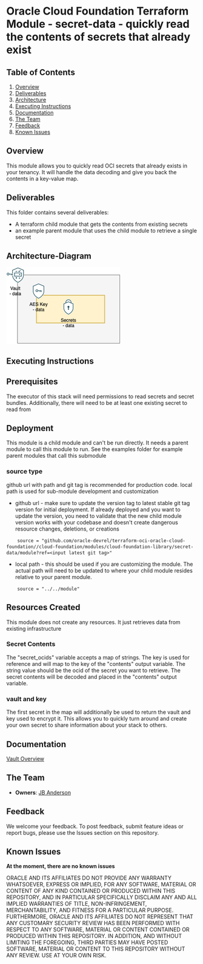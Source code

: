 # Oracle Cloud Foundation Terraform Module - secret-data - quickly read the contents of secrets that already exist



## Table of Contents
1. [Overview](#overview)
1. [Deliverables](#deliverables)
1. [Architecture](#Architecture-Diagram)
1. [Executing Instructions](#instructions)
1. [Documentation](#documentation)
1. [The Team](#team)
1. [Feedback](#feedback)
1. [Known Issues](#known-issues)


## <a name="overview"></a>Overview
This module allows you to quickly read OCI secrets that already exists in your tenancy. It will handle the data decoding and give you back the contents in a key-value map.


## <a name="deliverables"></a>Deliverables
This folder contains several deliverables:
- A terraform child module that gets the contents from existing secrets
- an example parent module that uses the child module to retrieve a single secret


## <a name="architecture"></a>Architecture-Diagram
<brief introduction to arch diagram. update link to where your image lives. default is in the documentation folder>

![](./documentation/secret_data_module_pattern.png)

## <a name="instructions"></a>Executing Instructions

## Prerequisites
The executor of this stack will need permissions to read secrets and secret bundles. Additionally, there will need to be at least one existing secret to read from

## Deployment
This module is a child module and can't be run directly. It needs a parent module to call this module to run. See the examples folder for example parent modules that call this submodule

### source type
github url with path and git tag is recommended for production code. local path is used for sub-module development and customization
- github url - make sure to update the version tag to latest stable git tag version for initial deployment. If already deployed and you want to update the version, you need to validate that the new child module version works with your codebase and doesn't create dangerous resource changes, deletions, or creations
```
    source = "github.com/oracle-devrel/terraform-oci-oracle-cloud-foundation//cloud-foundation/modules/cloud-foundation-library/secret-data/module?ref=<input latest git tag>"
```
- local path - this should be used if you are customizing the module. The actual path will need to be updated to where your child module resides relative to your parent module.
```
    source = "../../module"
```

## Resources Created

This module does not create any resources. It just retrieves data from existing infrastructure

### Secret Contents
The "secret_ocids" variable accepts a map of strings. The key is used for reference and will map to the key of the "contents" output variable. The string value should be the ocid of the secret you want to retrieve. The secret contents will be decoded and placed in the "contents" output variable.

### vault and key
The first secret in the map will additionally be used to return the vault and key used to encrypt it. This allows you to quickly turn around and create your own secret to share information about your stack to others.


## <a name="documentation"></a>Documentation

<link to official oci documentation for the resources you create>

[Vault Overview](https://docs.oracle.com/en-us/iaas/Content/KeyManagement/Concepts/keyoverview.htm)

## <a name="team"></a>The Team
- **Owners**: [JB Anderson](https://github.com/JBAnderson5)

## <a name="feedback"></a>Feedback
We welcome your feedback. To post feedback, submit feature ideas or report bugs, please use the Issues section on this repository.	

## <a name="known-issues"></a>Known Issues
**At the moment, there are no known issues**

ORACLE AND ITS AFFILIATES DO NOT PROVIDE ANY WARRANTY WHATSOEVER, EXPRESS OR IMPLIED, FOR ANY SOFTWARE, MATERIAL OR CONTENT OF ANY KIND CONTAINED OR PRODUCED WITHIN THIS REPOSITORY, AND IN PARTICULAR SPECIFICALLY DISCLAIM ANY AND ALL IMPLIED WARRANTIES OF TITLE, NON-INFRINGEMENT, MERCHANTABILITY, AND FITNESS FOR A PARTICULAR PURPOSE. FURTHERMORE, ORACLE AND ITS AFFILIATES DO NOT REPRESENT THAT ANY CUSTOMARY SECURITY REVIEW HAS BEEN PERFORMED WITH RESPECT TO ANY SOFTWARE, MATERIAL OR CONTENT CONTAINED OR PRODUCED WITHIN THIS REPOSITORY. IN ADDITION, AND WITHOUT LIMITING THE FOREGOING, THIRD PARTIES MAY HAVE POSTED SOFTWARE, MATERIAL OR CONTENT TO THIS REPOSITORY WITHOUT ANY REVIEW. USE AT YOUR OWN RISK.